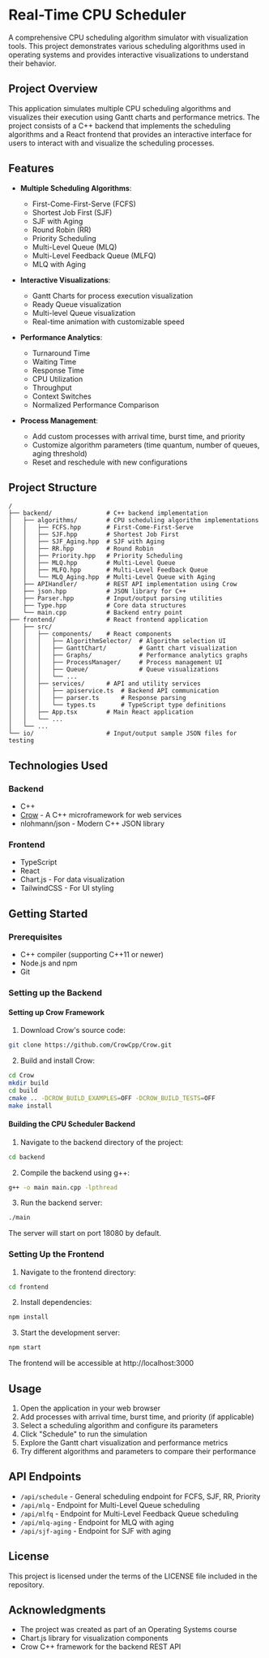 # Real-Time CPU Scheduler

A comprehensive CPU scheduling algorithm simulator with visualization tools. This project demonstrates various scheduling algorithms used in operating systems and provides interactive visualizations to understand their behavior.

## Project Overview

This application simulates multiple CPU scheduling algorithms and visualizes their execution using Gantt charts and performance metrics. The project consists of a C++ backend that implements the scheduling algorithms and a React frontend that provides an interactive interface for users to interact with and visualize the scheduling processes.

## Features

- **Multiple Scheduling Algorithms**:
  - First-Come-First-Serve (FCFS)
  - Shortest Job First (SJF)
  - SJF with Aging
  - Round Robin (RR)
  - Priority Scheduling
  - Multi-Level Queue (MLQ)
  - Multi-Level Feedback Queue (MLFQ)
  - MLQ with Aging

- **Interactive Visualizations**:
  - Gantt Charts for process execution visualization
  - Ready Queue visualization
  - Multi-level Queue visualization
  - Real-time animation with customizable speed

- **Performance Analytics**:
  - Turnaround Time
  - Waiting Time
  - Response Time
  - CPU Utilization
  - Throughput
  - Context Switches
  - Normalized Performance Comparison

- **Process Management**:
  - Add custom processes with arrival time, burst time, and priority
  - Customize algorithm parameters (time quantum, number of queues, aging threshold)
  - Reset and reschedule with new configurations

## Project Structure

```
/
├── backend/               # C++ backend implementation
│   ├── algorithms/        # CPU scheduling algorithm implementations
│   │   ├── FCFS.hpp       # First-Come-First-Serve
│   │   ├── SJF.hpp        # Shortest Job First
│   │   ├── SJF_Aging.hpp  # SJF with Aging
│   │   ├── RR.hpp         # Round Robin
│   │   ├── Priority.hpp   # Priority Scheduling
│   │   ├── MLQ.hpp        # Multi-Level Queue
│   │   ├── MLFQ.hpp       # Multi-Level Feedback Queue
│   │   └── MLQ_Aging.hpp  # Multi-Level Queue with Aging
│   ├── APIHandler/        # REST API implementation using Crow
│   ├── json.hpp           # JSON library for C++
│   ├── Parser.hpp         # Input/output parsing utilities
│   ├── Type.hpp           # Core data structures
│   └── main.cpp           # Backend entry point
├── frontend/              # React frontend application
│   ├── src/
│   │   ├── components/    # React components
│   │   │   ├── AlgorithmSelector/  # Algorithm selection UI
│   │   │   ├── GanttChart/         # Gantt chart visualization
│   │   │   ├── Graphs/             # Performance analytics graphs
│   │   │   ├── ProcessManager/     # Process management UI
│   │   │   ├── Queue/              # Queue visualizations
│   │   │   └── ...
│   │   ├── services/      # API and utility services
│   │   │   ├── apiservice.ts  # Backend API communication
│   │   │   ├── parser.ts      # Response parsing
│   │   │   └── types.ts       # TypeScript type definitions
│   │   ├── App.tsx        # Main React application
│   │   └── ...
│   └── ...
└── io/                    # Input/output sample JSON files for testing
```

## Technologies Used

### Backend
- C++
- [Crow](https://github.com/CrowCpp/Crow) - A C++ microframework for web services
- nlohmann/json - Modern C++ JSON library

### Frontend
- TypeScript
- React
- Chart.js - For data visualization
- TailwindCSS - For UI styling

## Getting Started

### Prerequisites
- C++ compiler (supporting C++11 or newer)
- Node.js and npm
- Git

### Setting up the Backend

#### Setting up Crow Framework
1. Download Crow's source code:
```bash
git clone https://github.com/CrowCpp/Crow.git
```

2. Build and install Crow:
```bash
cd Crow
mkdir build
cd build
cmake .. -DCROW_BUILD_EXAMPLES=OFF -DCROW_BUILD_TESTS=OFF
make install
```

#### Building the CPU Scheduler Backend
1. Navigate to the backend directory of the project:
```bash
cd backend
```

2. Compile the backend using g++:
```bash
g++ -o main main.cpp -lpthread
```

3. Run the backend server:
```bash
./main
```
The server will start on port 18080 by default.

### Setting Up the Frontend
1. Navigate to the frontend directory:
```bash
cd frontend
```

2. Install dependencies:
```bash
npm install
```

3. Start the development server:
```bash
npm start
```
The frontend will be accessible at http://localhost:3000

## Usage

1. Open the application in your web browser
2. Add processes with arrival time, burst time, and priority (if applicable)
3. Select a scheduling algorithm and configure its parameters
4. Click "Schedule" to run the simulation
5. Explore the Gantt chart visualization and performance metrics
6. Try different algorithms and parameters to compare their performance

## API Endpoints

- `/api/schedule` - General scheduling endpoint for FCFS, SJF, RR, Priority
- `/api/mlq` - Endpoint for Multi-Level Queue scheduling
- `/api/mlfq` - Endpoint for Multi-Level Feedback Queue scheduling
- `/api/mlq-aging` - Endpoint for MLQ with aging
- `/api/sjf-aging` - Endpoint for SJF with aging

## License

This project is licensed under the terms of the LICENSE file included in the repository.

## Acknowledgments

- The project was created as part of an Operating Systems course
- Chart.js library for visualization components
- Crow C++ framework for the backend REST API